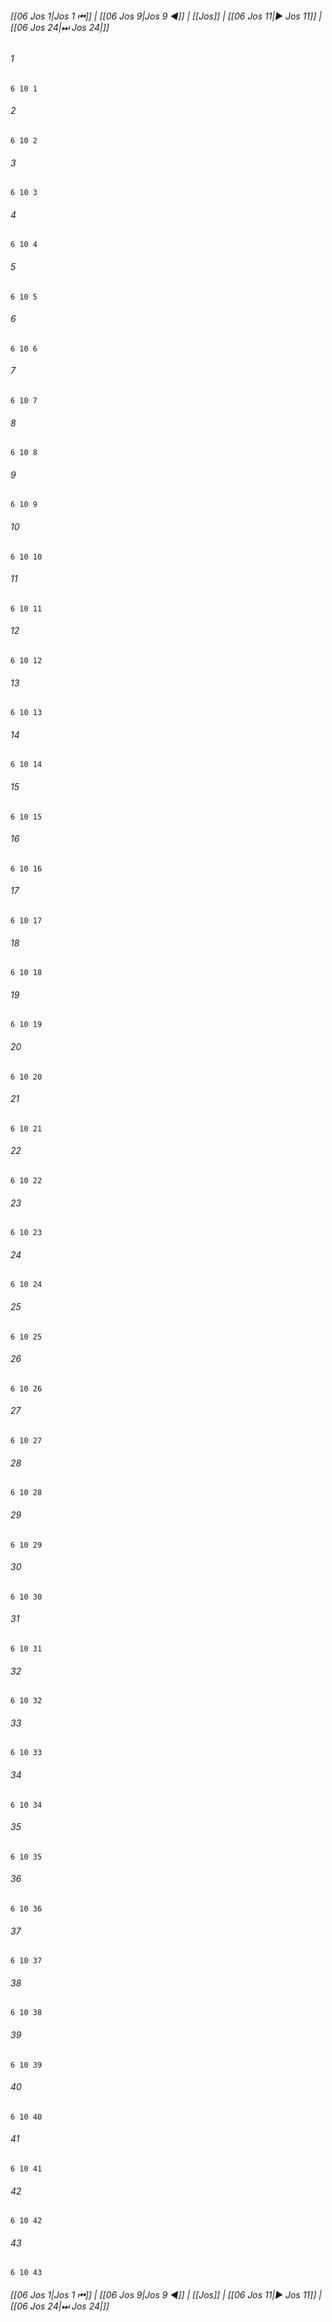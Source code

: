 
###### [[06 Jos 1|Jos 1 ⏮]] | [[06 Jos 9|Jos 9 ◀]] | [[Jos]] | [[06 Jos 11|▶ Jos 11]] | [[06 Jos 24|⏭ Jos 24|]]

###### 1
``` verse
6 10 1 
```
###### 2
``` verse
6 10 2 
```
###### 3
``` verse
6 10 3 
```
###### 4
``` verse
6 10 4 
```
###### 5
``` verse
6 10 5 
```
###### 6
``` verse
6 10 6 
```
###### 7
``` verse
6 10 7 
```
###### 8
``` verse
6 10 8 
```
###### 9
``` verse
6 10 9 
```
###### 10
``` verse
6 10 10 
```
###### 11
``` verse
6 10 11 
```
###### 12
``` verse
6 10 12 
```
###### 13
``` verse
6 10 13 
```
###### 14
``` verse
6 10 14 
```
###### 15
``` verse
6 10 15 
```
###### 16
``` verse
6 10 16 
```
###### 17
``` verse
6 10 17 
```
###### 18
``` verse
6 10 18 
```
###### 19
``` verse
6 10 19 
```
###### 20
``` verse
6 10 20 
```
###### 21
``` verse
6 10 21 
```
###### 22
``` verse
6 10 22 
```
###### 23
``` verse
6 10 23 
```
###### 24
``` verse
6 10 24 
```
###### 25
``` verse
6 10 25 
```
###### 26
``` verse
6 10 26 
```
###### 27
``` verse
6 10 27 
```
###### 28
``` verse
6 10 28 
```
###### 29
``` verse
6 10 29 
```
###### 30
``` verse
6 10 30 
```
###### 31
``` verse
6 10 31 
```
###### 32
``` verse
6 10 32 
```
###### 33
``` verse
6 10 33 
```
###### 34
``` verse
6 10 34 
```
###### 35
``` verse
6 10 35 
```
###### 36
``` verse
6 10 36 
```
###### 37
``` verse
6 10 37 
```
###### 38
``` verse
6 10 38 
```
###### 39
``` verse
6 10 39 
```
###### 40
``` verse
6 10 40 
```
###### 41
``` verse
6 10 41 
```
###### 42
``` verse
6 10 42 
```
###### 43
``` verse
6 10 43 
```

###### [[06 Jos 1|Jos 1 ⏮]] | [[06 Jos 9|Jos 9 ◀]] | [[Jos]] | [[06 Jos 11|▶ Jos 11]] | [[06 Jos 24|⏭ Jos 24|]]

